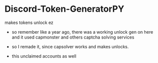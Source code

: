 # Discord-Token-GeneratorPY
makes tokens unlock ez



- so remember like a year ago, there was a working unlock gen on here and it used capmonster and others captcha solving services


- so I remade it, since capsolver works and makes unlocks.

- this unclaimed accounts as well
